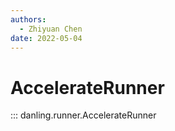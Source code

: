 ```yaml
---
authors:
  - Zhiyuan Chen
date: 2022-05-04
---
```


# AccelerateRunner

::: danling.runner.AccelerateRunner
